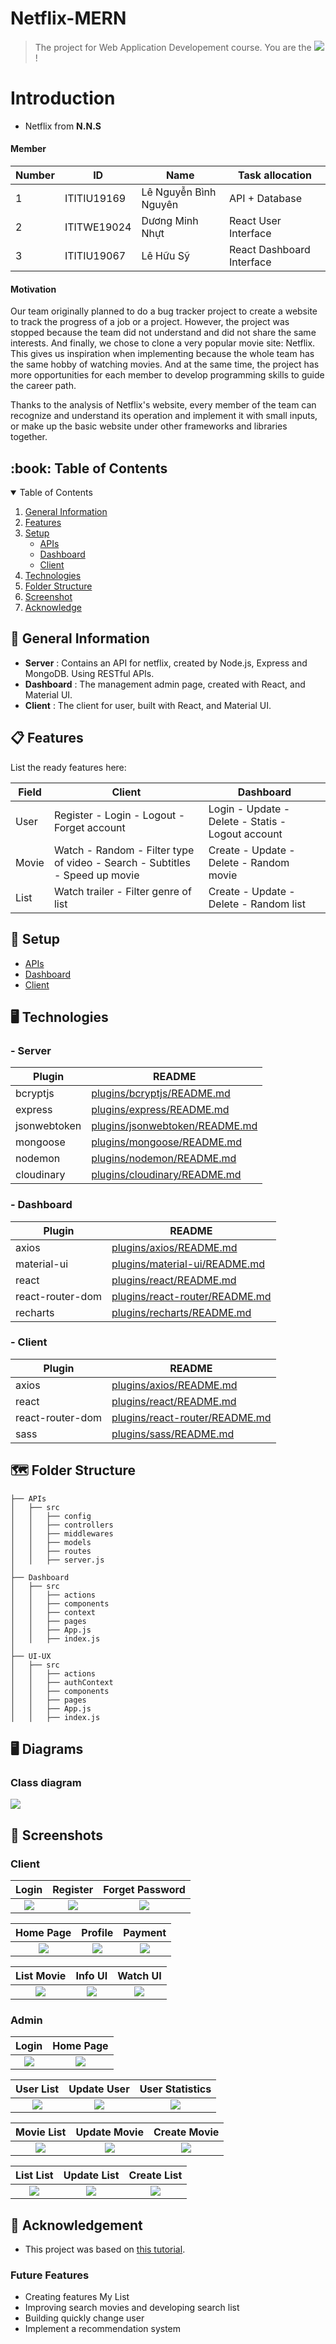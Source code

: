 # Netflix-MERN
> The project for Web Application Developement course.
You are the ![](https://visitor-badge.glitch.me/badge?page_id=Nguyenle23.netflix-mern)!

# Introduction
- Netflix from <strong>N.N.S</strong>
<h4>Member</h4>

| Number | ID | Name | Task allocation | 
| ----- | ----- | --------- | --------- | 
| 1  | ITITIU19169 | Lê Nguyễn Bình Nguyên | API + Database | 
| 2 | ITITWE19024 | Dương Minh Nhựt | React User Interface |
| 3  |  ITITIU19067 | Lê Hữu Sỹ | React Dashboard Interface |

<h4>Motivation</h4> 
<p>Our team originally planned to do a bug tracker project to create a website to track the progress of a job or a project. However, the project was stopped because the team did not understand and did not share the same interests.
And finally, we chose to clone a very popular movie site: Netflix. This gives us inspiration when implementing because the whole team has the same hobby of watching movies. And at the same time, the project has more opportunities for each member to develop programming skills to guide the career path.</p>
<p>Thanks to the analysis of Netflix's website, every member of the team can recognize and understand its operation and implement it with small inputs, or make up the basic website under other frameworks and libraries together.</p>

<h2 id="table-of-contents"> :book: Table of Contents</h2>
<details open="open">
  <summary>Table of Contents</summary>
  <ol>
    <li><a href="#general-information">General Information</a></li>
    <li><a href="#features">Features</a></li>
    <li>
      <a href="#setup">Setup</a>
       <ul>
        <li><a href="https://github.com/Nguyenle23/netflix-mern/tree/main/APIs">APIs</a></li>
        <li><a href="https://github.com/Nguyenle23/netflix-mern/tree/main/Dashboard">Dashboard</a></li>
        <li><a href="https://github.com/Nguyenle23/netflix-mern/tree/main/UI-UX">Client</a></li>
       </ul>
    </li>
    <li><a href="#technologies">Technologies</a></li>
    <li><a href="#folder-structure">Folder Structure</a></li>
    <li><a href="#screenshot">Screenshot</a></li>
    <li><a href="#acknowledge">Acknowledge</a></li>
  </ol>
</details>

<h2 id="general-information"> 🧮 General Information</h2>

- **Server** : Contains an API for netflix, created by Node.js, Express and MongoDB. Using RESTful APIs.
- **Dashboard** : The management admin page, created with React, and Material UI.
- **Client** : The client for user, built with React, and Material UI.

<h2 id="features"> 📋 Features</h2>

List the ready features here:

| Field | Client | Dashboard | 
| ----- | ----- | --------- | 
| User  | Register - Login - Logout - Forget account | Login - Update - Delete - Statis - Logout account |
| Movie | Watch - Random - Filter type of video - Search - Subtitles - Speed up movie | Create - Update - Delete - Random movie |
| List  | Watch trailer - Filter genre of list | Create - Update - Delete - Random list |

<h2 id="setup"> 🧰 Setup</h2>

  <ul>
    <li><a href="https://github.com/Nguyenle23/netflix-mern/tree/main/APIs">APIs</a></li>
    <li><a href="https://github.com/Nguyenle23/netflix-mern/tree/main/Dashboard">Dashboard</a></li>
    <li><a href="https://github.com/Nguyenle23/netflix-mern/tree/main/UI-UX">Client</a></li>
  </ul>

<h2 id="technologies"> 🖥️ Technologies</h2>

### - Server
| Plugin | README |
| ------ | ------ |
| bcryptjs | [plugins/bcryptjs/README.md](https://github.com/dcodeIO/bcrypt.js/blob/master/README.md) |
| express | [plugins/express/README.md](https://github.com/expressjs/express/blob/master/Readme.md) |
| jsonwebtoken | [plugins/jsonwebtoken/README.md](https://github.com/auth0/node-jsonwebtoken/blob/master/README.md) |
| mongoose | [plugins/mongoose/README.md](https://github.com/Automattic/mongoose/blob/master/README.md) |
| nodemon | [plugins/nodemon/README.md](https://github.com/remy/nodemon/blob/master/README.md) |
| cloudinary | [plugins/cloudinary/README.md](https://github.com/cloudinary) |

### - Dashboard 

| Plugin | README |
| ------ | ------ |
| axios | [plugins/axios/README.md](https://github.com/axios/axios/blob/master/README.md) |
| material-ui | [plugins/material-ui/README.md](https://github.com/mui-org/material-ui/blob/next/README.md) |
| react | [plugins/react/README.md](https://github.com/facebook/react/blob/master/README.md) |
| react-router-dom | [plugins/react-router/README.md](https://github.com/ReactTraining/react-router/blob/master/README.md) |
| recharts | [plugins/recharts/README.md](https://github.com/recharts/recharts/blob/master/README.md) |

### - Client

| Plugin | README |
| ------ | ------ |
| axios | [plugins/axios/README.md](https://github.com/axios/axios/blob/master/README.md) |
| react | [plugins/react/README.md](https://github.com/facebook/react/blob/master/README.md) |
| react-router-dom | [plugins/react-router/README.md](https://github.com/ReactTraining/react-router/blob/master/README.md) |
| sass | [plugins/sass/README.md](https://github.com/sass/sass/blob/main/README.md) |

<!-- FOLDER STRUCTURE -->
<h2 id="folder-structure"> 🗺️ Folder Structure</h2>
   
    ├── APIs
    │   ├── src
    │   │   ├── config
    │   │   ├── controllers
    │   │   ├── middlewares
    │   │   ├── models
    │   │   ├── routes
    │   │   ├── server.js
    │   
    ├── Dashboard
    │   ├── src
    │   │   ├── actions
    │   │   ├── components
    │   │   ├── context
    │   │   ├── pages
    │   │   ├── App.js
    │   │   ├── index.js
    │   
    ├── UI-UX
    │   ├── src
    │   │   ├── actions
    │   │   ├── authContext
    │   │   ├── components
    │   │   ├── pages
    │   │   ├── App.js
    │   │   ├── index.js
    
<h2 id="diagram"> 🖥 Diagrams </h2>

<h3> Class diagram </h3> 

![](https://github.com/Nguyenle23/netflix-mern/blob/main/Images/Diagram/usecase.png)

<h2 id="screenshot"> 📸 Screenshots </h2>

### Client
|                                        Login                                        |                                        Register                                |                                        Forget Password                                        |
| :--------------------------------------------------------------------------------: | :------------------------------------------------------------------------------------: | :-----------------------------------------------------------------------------------: |
| ![](https://github.com/Nguyenle23/netflix-mern/blob/main/Images/Client/login.png) | ![](https://github.com/Nguyenle23/netflix-mern/blob/main/Images/Client/register.png) | ![](https://github.com/Nguyenle23/netflix-mern/blob/main/Images/Client/forgetPass.png) |

|                                        Home Page                                        |                                        Profile                                |                                        Payment                                        |
| :--------------------------------------------------------------------------------: | :------------------------------------------------------------------------------------: | :-----------------------------------------------------------------------------------: |
| ![](https://github.com/Nguyenle23/netflix-mern/blob/main/Images/Client/home.png) | ![](https://github.com/Nguyenle23/netflix-mern/blob/main/Images/Client/profile.png) | ![](https://github.com/Nguyenle23/netflix-mern/blob/main/Images/Client/paid.png) |

|                                        List Movie                                        |                                        Info UI                                |                                        Watch UI                                        |
| :--------------------------------------------------------------------------------: | :------------------------------------------------------------------------------------: | :-----------------------------------------------------------------------------------: |
| ![](https://github.com/Nguyenle23/netflix-mern/blob/main/Images/Client/listMovie.png) | ![](https://github.com/Nguyenle23/netflix-mern/blob/main/Images/Client/infoUI.png) | ![](https://github.com/Nguyenle23/netflix-mern/blob/main/Images/Client/watchUI.png) |

### Admin
|                                        Login                                        |                                        Home Page                              |
| :--------------------------------------------------------------------------------: | :------------------------------------------------------------------------------------: |
| ![](https://github.com/Nguyenle23/netflix-mern/blob/main/Images/Admin/login.png) | ![](https://github.com/Nguyenle23/netflix-mern/blob/main/Images/Admin/home.png) | 

|                                        User List                                        |                                        Update User                                |                                        User Statistics                                        |
| :--------------------------------------------------------------------------------: | :------------------------------------------------------------------------------------: | :-----------------------------------------------------------------------------------: |
| ![](https://github.com/Nguyenle23/netflix-mern/blob/main/Images/Admin/userList.png) | ![](https://github.com/Nguyenle23/netflix-mern/blob/main/Images/Admin/userEdit.png) | ![](https://github.com/Nguyenle23/netflix-mern/blob/main/Images/Admin/statisticUser.png) |

|                                        Movie List                                        |                                        Update Movie                                |                                        Create Movie                                        |
| :--------------------------------------------------------------------------------: | :------------------------------------------------------------------------------------: | :-----------------------------------------------------------------------------------: |
| ![](https://github.com/Nguyenle23/netflix-mern/blob/main/Images/Admin/movieList.png) | ![](https://github.com/Nguyenle23/netflix-mern/blob/main/Images/Admin/movieEdit.png) | ![](https://github.com/Nguyenle23/netflix-mern/blob/main/Images/Admin/createMovie.png) |

|                                        List List                                        |                                        Update List                                |                                        Create List                                        |
| :--------------------------------------------------------------------------------: | :------------------------------------------------------------------------------------: | :-----------------------------------------------------------------------------------: |
| ![](https://github.com/Nguyenle23/netflix-mern/blob/main/Images/Admin/listList.png) | ![](https://github.com/Nguyenle23/netflix-mern/blob/main/Images/Admin/listEdit.png) | ![](https://github.com/Nguyenle23/netflix-mern/blob/main/Images/Admin/createList.png) |

<h2 id="acknowledge"> 💼 Acknowledgement </h2>

- This project was based on [this tutorial](https://www.youtube.com/watch?v=tsNswx0nRKM&t=9099s&ab_channel=LamaDev).
### Future Features
- Creating features My List
- Improving search movies and developing search list 
- Building quickly change user
- Implement a recommendation system
